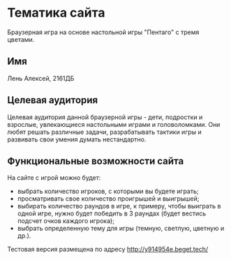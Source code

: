 # Тематика сайта

Браузерная игра на основе настольной игры "Пентаго" с тремя цветами.

## Имя

Лень Алексей, 2161ДБ

## Целевая аудитория

Целевая аудитория данной браузерной игры - дети, подростки и взрослые, увлекающиеся настольными играми и головоломками. Они любят решать различные задачи, разрабатывать тактики игры и развивать свои умения думать нестандартно.

## Функциональные возможности сайта
На сайте с игрой можно будет:
- выбрать количество игроков, с которыми вы будете играть;
- просматривать свое количество проигрышей и выигрышей;
- выбирать количество раундов в игре, к примеру, чтобы выиграть в одной игре, нужно будет победить в 3 раундах (будет вестись подсчет очков каждого игрока);
- выбрать определенную тему для игры (темную, светлую, цветную и др.).

Тестовая версия размещена по адресу http://y914954e.beget.tech/
